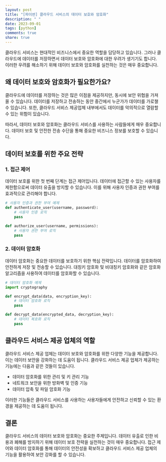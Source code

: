 ```yaml
---
layout: post
title: "[파이썬] 클라우드 서비스의 데이터 보호와 암호화"
description: " "
date: 2023-09-01
tags: [python]
comments: true
share: true
---
```


클라우드 서비스는 현대적인 비즈니스에서 중요한 역할을 담당하고 있습니다. 그러나 클라우드에 데이터를 저장하면서 데이터 보호와 암호화에 대한 우려가 생기기도 합니다. 이러한 우려를 해소하기 위해 데이터 보호와 암호화를 실천하는 것은 매우 중요합니다.

## 왜 데이터 보호와 암호화가 필요한가요?

클라우드에 데이터를 저장하는 것은 많은 이점을 제공하지만, 동시에 보안 위협을 가져올 수 있습니다. 데이터를 저장하고 전송하는 동안 중간에서 누군가가 데이터를 가로챌 수 있습니다. 또한, 클라우드 서비스 제공업체 내부에서도 데이터를 악의적으로 열람할 수 있는 위험이 있습니다.

따라서, 데이터 보호와 암호화는 클라우드 서비스를 사용하는 사람들에게 매우 중요합니다. 데이터 보호 및 안전한 전송 수단을 통해 중요한 비즈니스 정보를 보호할 수 있습니다.

## 데이터 보호를 위한 주요 전략

### 1. 접근 제어

데이터 보호를 위한 첫 번째 단계는 접근 제어입니다. 데이터에 접근할 수 있는 사용자를 제한함으로써 데이터 유출을 방지할 수 있습니다. 이를 위해 사용자 인증과 권한 부여를 효과적으로 관리해야 합니다. 

```python
# 사용자 인증과 권한 부여 예제
def authenticate_user(username, password):
    # 사용자 인증 로직
    pass

def authorize_user(username, permissions):
    # 사용자 권한 부여 로직
    pass
```

### 2. 데이터 암호화

데이터 암호화는 중요한 데이터를 보호하기 위한 핵심 전략입니다. 데이터를 암호화하여 안전하게 저장 및 전송할 수 있습니다. 대칭키 암호화 및 비대칭키 암호화와 같은 암호화 알고리즘을 사용하여 데이터를 암호화할 수 있습니다.

```python
# 데이터 암호화 예제
import cryptography

def encrypt_data(data, encryption_key):
    # 데이터 암호화 로직
    pass

def decrypt_data(encrypted_data, decryption_key):
    # 데이터 복호화 로직
    pass
```

## 클라우드 서비스 제공 업체의 역할

클라우드 서비스 제공 업체는 데이터 보호와 암호화를 위한 다양한 기능을 제공합니다. 이는 데이터 보안을 강화하는 데 도움이 됩니다. 클라우드 서비스 제공 업체가 제공하는 기능에는 다음과 같은 것들이 있습니다.

- 데이터 암호화를 위한 관리 및 키 관리 기능
- 네트워크 보안을 위한 방화벽 및 인증 기능
- 데이터 압축 및 파일 암호화 기능

이러한 기능들은 클라우드 서비스를 사용하는 사용자들에게 안전하고 신뢰할 수 있는 환경을 제공하는 데 도움이 됩니다.

## 결론

클라우드 서비스의 데이터 보호와 암호화는 중요한 주제입니다. 데이터 유출로 인한 비용과 폐해를 방지하기 위해 데이터 보호 전략을 실천하는 것이 매우 중요합니다. 접근 제어와 데이터 암호화를 통해 데이터의 안전성을 확보하고 클라우드 서비스 제공 업체의 기능을 활용하여 보안 강화를 할 수 있습니다.